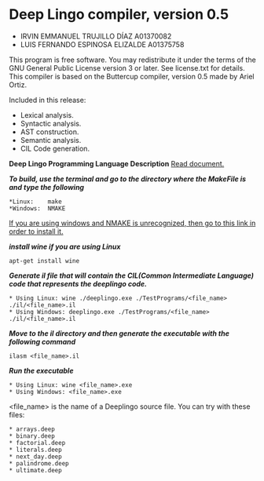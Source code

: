 Deep Lingo compiler, version 0.5
===============================
* IRVIN EMMANUEL TRUJILLO DÍAZ A01370082
* LUIS FERNANDO ESPINOSA ELIZALDE A01375758

This program is free software. You may redistribute it under the terms of
the GNU General Public License version 3 or later. See license.txt for
details. This compiler is based on the Buttercup compiler, version 0.5
made by Ariel Ortiz.

Included in this release:

   * Lexical analysis.
   * Syntactic analysis.
   * AST construction.
   * Semantic analysis.
   * CIL Code generation.

**Deep Lingo Programming Language Description**     [Read document.](http://34.212.143.74/s201811/tc3048/DeepLingo/DeepLingo_language_spec.html)

***To build, use the terminal and go to the directory where the MakeFile is and type the following***

    *Linux:    make
    *Windows:  NMAKE

[If you are using windows and NMAKE is unrecognized, then go to this link in order to install it.](https://msdn.microsoft.com/en-us/library/dd9y37ha.aspx)

***install wine if you are using Linux***

    apt-get install wine


***Generate il file that will contain the CIL(Common Intermediate Language) code that represents the deeplingo code.***

    * Using Linux: wine ./deeplingo.exe ./TestPrograms/<file_name> ./il/<file_name>.il
    * Using Windows: deeplingo.exe ./TestPrograms/<file_name> ./il/<file_name>.il

***Move to the il directory and then generate the executable with the following command***

    ilasm <file_name>.il

***Run the executable***

    * Using Linux: wine <file_name>.exe
    * Using Windows: <file_name>.exe

<file_name> is the name of a Deeplingo source file. You can try with
these files:

    * arrays.deep
    * binary.deep
    * factorial.deep
    * literals.deep
    * next_day.deep
    * palindrome.deep
    * ultimate.deep
